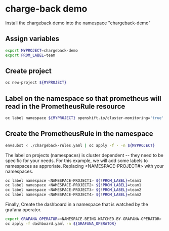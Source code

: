 # charge-back demo


Install the chargeback demo into the namespace "chargeback-demo"

## Assign variables
```bash
export MYPROJECT=chargeback-demo
export PROM_LABEL=team
```

## Create project
```bash
oc new-project ${MYPROJECT}
```

## Label on the namespace so that prometheus will read in the PrometheusRule resource
```bash
oc label namespace ${MYPROJECT} openshift.io/cluster-monitoring='true'
```

## Create the PrometheusRule in the namespace

```bash
envsubst < ./chargeback-rules.yaml | oc apply -f - -n ${MYPROJECT}
```

The label on projects (namespaces) is cluster dependent -- they need to be specific for your needs.  For this example, we will add some labels to namespaces as approriate.  Replacing <NAMESPACE-PROJECT#> with your namespaces.

```bash
oc label namespace <NAMESPACE-PROJECT1> ${!PROM_LABEL}=team1
oc label namespace <NAMESPACE-PROJECT2> ${!PROM_LABEL}=team1
oc label namespace <NAMESPACE-PROJECT3> ${!PROM_LABEL}=team2
oc label namespace <NAMESPACE-PROJECT4> ${!PROM_LABEL}=team2
```

Finally, Create the dashboard in a namespace that is watched by the grafana operator.

```bash
export GRAFANA_OPERATOR=<NAMESPACE-BEING-WATCHED-BY-GRAFANA-OPERATOR>
oc apply -f dashboard.yaml -n ${GRAFANA_OPERATOR}
```
